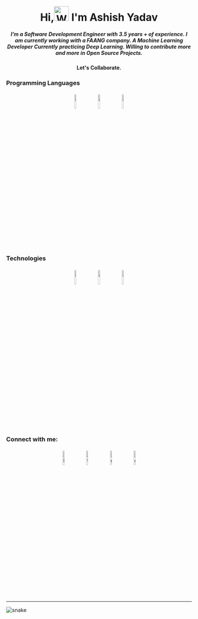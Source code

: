 [comment]: <> (<div><div><a href="https://github.com/ashyads/ashyads/raw/master/Ashish_Resume.pdf">)

[comment]: <> (<img  width="30%" src="/Users/ashyads/practice/ashyads/static/resume4.gif" alt="resume gif" >)

[comment]: <> (</a></div>)

[comment]: <> (<div>)

[comment]: <> (<a href="https://github.com/ashyads/ashyads/raw/master/Ashish_Resume.pdf">)

[comment]: <> (<img  width="100 px" src="/Users/ashyads/practice/ashyads/static/143-1432236_contacts-us-mail-mail-gif-us-mail-gifs.png" alt="resume gif" >)

[comment]: <> (</a>)

[comment]: <> (</div>)

[comment]: <> (</div>)

<h1 align="center">Hi,<img src="https://emoji.gg/assets/emoji/wavegif_1860.gif" alt="Waving hand animated gif" height="40" width="40" /> I'm Ashish Yadav</h1>
	 
<h5 align="center">
I’m a Software Development Engineer with 3.5 years + of experience. I am currently working with a FAANG company. A Machine Learning Developer
Currently practicing Deep Learning.
Willing to contribute more and more in Open Source Projects.</h5> 
<h4 align="center">Let's Collaborate.</h4>

[comment]: <> (<p align="center">)

[comment]: <> (<img width="30%" style="padding:5px" src="/Users/ashyads/practice/ashyads/static/2187c071614535.5bcb5cb2a4495.gif"/>)

[comment]: <> (</p>)

[comment]: <> (<li>)

[comment]: <> (<ol>I am a LEARNER | DEVELOPER | WANDERER</ol>)

[comment]: <> (<ol>Software Developer at a FAANG company. </ol>)

[comment]: <> (Machine Learning Developer)

[comment]: <> (Currently practicing Deep Learning.)

[comment]: <> (Willing to contribute more and more in Open Source Projects)

[comment]: <> (</li>)

[comment]: <> (<br><br>)

[comment]: <> (<hr>)

<h3 align="Left">Programming Languages</h3>

<p align="center">
	<img width="10%" style="padding:5px" src="https://img.icons8.com/color/144/000000/python.png"/>
    <img width="10%" style="padding:5px" src="https://img.icons8.com/color/144/000000/java-coffee-cup-logo.png"/>	
    <img width="10%" style="padding:5px" src="https://img.icons8.com/color/144/000000/javascript.png"/>
<br><br>

[comment]: <> (<hr>)

<h3 align="Left">Technologies</h3>

<p align="center">
    <img width="10%" style="padding:5px" src="https://img.icons8.com/color/144/000000/django.png"/>
    <img width="10%" style="padding:5px" src="https://img.icons8.com/color/144/000000/spring-logo.png"/>
    <img width="10%" style="padding:5px" src="https://img.icons8.com/officexs/144/000000/react.png"/>

</p>
<br>

[comment]: <> (<hr>)

<p>
<h3 align="Left">Connect with me:</h3>
<p align="center">
    <a href="https://www.linkedin.com/in/ashyads/"><img alt="linkedin" width="10%" style="padding:5px" src="https://img.icons8.com/clouds/100/000000/linkedin.png"/></a>
    <a href="https://twitter.com/ashyads"><img alt="twitter" width="10%" style="padding:5px" src="https://img.icons8.com/clouds/100/000000/twitter.png"/></a>
    <a href="mailto:ashishyads26@gmail.com"><img alt="gmail" width="10%" style="padding:5px" src="https://img.icons8.com/clouds/100/000000/gmail-new.png"/></a>
    <a href="https://wa.me/919458201982"><img alt="gmail" width="10%" style="padding:5px" src="https://img.icons8.com/clouds/100/000000/whatsapp.png"/></a>

</p>
<hr>

[comment]: <> (	<a href="https://github.com/ashyads"><img alt="github" width="10%" style="padding:5px" src="https://img.icons8.com/clouds/100/000000/github.png"/></a>)


[comment]: <> (<a href="https://github.com/ashyads/ashyads/raw/master/Ashish_Resume.pdf">)

[comment]: <> (    <img  width="15%" src="/Users/ashyads/practice/ashyads/static/resume4.gif" alt="resume gif" >)


[comment]: <> (	<a href="https://www.facebook.com/ashyads/"><img alt="facebook" width="10%" style="padding:5px" src="https://img.icons8.com/clouds/100/000000/facebook-new.png"/></a>)
	
[comment]: <> (<a href="https://www.instagram.com/surname_firstname/"><img alt="instagram" width="10%" style="padding:5px" src="https://img.icons8.com/clouds/100/000000/instagram.png"/></a>)
	



<p align="center">

  <img src="https://github.com/ishikkkkaaaa/ishikkkkaaaa/raw/output/github-contribution-grid-snake.svg" alt="snake"></center>

</p>
